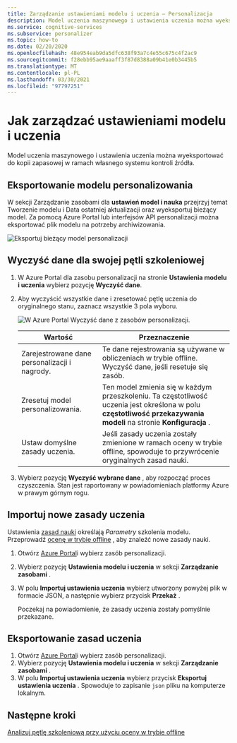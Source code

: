 ```yaml
---
title: Zarządzanie ustawieniami modelu i uczenia — Personalizacja
description: Model uczenia maszynowego i ustawienia uczenia można wyeksportować do kopii zapasowej w ramach własnego systemu kontroli źródła.
ms.service: cognitive-services
ms.subservice: personalizer
ms.topic: how-to
ms.date: 02/20/2020
ms.openlocfilehash: 48e954eab9da5dfc638f93a7c4e55c675c4f2ac9
ms.sourcegitcommit: f28ebb95ae9aaaff3f87d8388a09b41e0b3445b5
ms.translationtype: MT
ms.contentlocale: pl-PL
ms.lasthandoff: 03/30/2021
ms.locfileid: "97797251"
---
```

# <a name="how-to-manage-model-and-learning-settings"></a>Jak zarządzać ustawieniami modelu i uczenia

Model uczenia maszynowego i ustawienia uczenia można wyeksportować do kopii zapasowej w ramach własnego systemu kontroli źródła.

## <a name="export-the-personalizer-model"></a>Eksportowanie modelu personalizowania

W sekcji Zarządzanie zasobami dla **ustawień model i nauka** przejrzyj temat Tworzenie modelu i Data ostatniej aktualizacji oraz wyeksportuj bieżący model. Za pomocą Azure Portal lub interfejsów API personalizacji można eksportować plik modelu na potrzeby archiwizowania.

![Eksportuj bieżący model personalizacji](media/settings/export-current-personalizer-model.png)

## <a name="clear-data-for-your-learning-loop"></a>Wyczyść dane dla swojej pętli szkoleniowej

1. W Azure Portal dla zasobu personalizacji na stronie **Ustawienia modelu i uczenia** wybierz pozycję **Wyczyść dane**.
1. Aby wyczyścić wszystkie dane i zresetować pętlę uczenia do oryginalnego stanu, zaznacz wszystkie 3 pola wyboru.

    ![W Azure Portal Wyczyść dane z zasobów personalizacji.](./media/settings/clear-data-from-personalizer-resource.png)

    |Wartość|Przeznaczenie|
    |--|--|
    |Zarejestrowane dane personalizacji i nagrody.|Te dane rejestrowania są używane w obliczeniach w trybie offline. Wyczyść dane, jeśli resetuje się zasób.|
    |Zresetuj model personalizowania.|Ten model zmienia się w każdym przeszkoleniu. Ta częstotliwość uczenia jest określona w polu **częstotliwość przekazywania modeli** na stronie **Konfiguracja** . |
    |Ustaw domyślne zasady uczenia.|Jeśli zasady uczenia zostały zmienione w ramach oceny w trybie offline, spowoduje to przywrócenie oryginalnych zasad nauki.|

1. Wybierz pozycję **Wyczyść wybrane dane** , aby rozpocząć proces czyszczenia. Stan jest raportowany w powiadomieniach platformy Azure w prawym górnym rogu.

## <a name="import-a-new-learning-policy"></a>Importuj nowe zasady uczenia

Ustawienia [zasad nauki](concept-active-learning.md#understand-learning-policy-settings) określają _Parametry_ szkolenia modelu. Przeprowadź [ocenę w trybie offline](how-to-offline-evaluation.md) , aby znaleźć nowe zasady nauki.

1. Otwórz [Azure Portal](https://portal.azure.com)i wybierz zasób personalizacji.
1. Wybierz pozycję **Ustawienia modelu i uczenia** w sekcji **Zarządzanie zasobami** .
1. W polu **Importuj ustawienia uczenia** wybierz utworzony powyżej plik w formacie JSON, a następnie wybierz przycisk **Przekaż** .

    Poczekaj na powiadomienie, że zasady uczenia zostały pomyślnie przekazane.

## <a name="export-a-learning-policy"></a>Eksportowanie zasad uczenia

1. Otwórz [Azure Portal](https://portal.azure.com)i wybierz zasób personalizacji.
1. Wybierz pozycję **Ustawienia modelu i uczenia** w sekcji **Zarządzanie zasobami** .
1. W polu **Importuj ustawienia uczenia** wybierz przycisk **Eksportuj ustawienia uczenia** . Spowoduje to zapisanie `json` pliku na komputerze lokalnym.

## <a name="next-steps"></a>Następne kroki

[Analizuj pętlę szkoleniową przy użyciu oceny w trybie offline](how-to-offline-evaluation.md)
